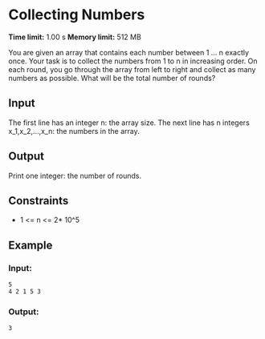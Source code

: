 # Collecting Numbers
**Time limit:** 1.00 s **Memory limit:** 512 MB  

You are given an array that contains each number between 1 ... n exactly once. Your task is to collect the numbers from 1 to n in increasing order.
On each round, you go through the array from left to right and collect as many numbers as possible. What will be the total number of rounds?  

## Input  

The first line has an integer n: the array size.
The next line has n integers x_1,x_2,...,x_n: the numbers in the array.

## Output

Print one integer: the number of rounds. 

## Constraints  

- 1 <= n <= 2* 10^5

  

## Example
### Input:
```
5
4 2 1 5 3
```
### Output:
```
3
```